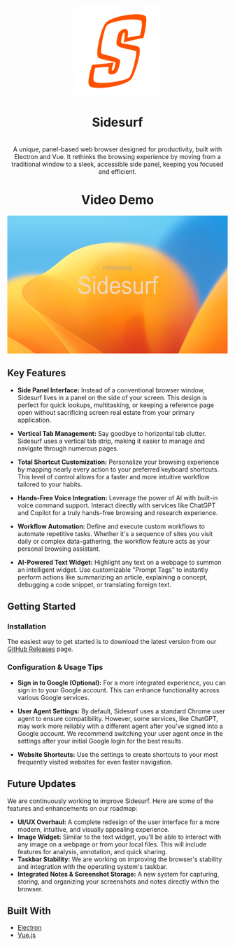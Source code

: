 <div align="center">
  <img src="Icons/logo.png" alt="Sidesurf Logo" width="200"/>
</div>
<div align="center">
 <h1>Sidesurf</h1>
<br>
  A unique, panel-based web browser designed for productivity, built with Electron and Vue. It rethinks the browsing experience by moving from a traditional window to a sleek, accessible side panel, keeping you focused and efficient.
<div align="center"> <h1> Video Demo </h1> </div>

<a href="https://youtu.be/VLCs1Ls3G5I?si=y5CkGHSTGPBn3UN6" target="_blank">
 <img src="Icons\thumbnail.PNG" alt="Sidesurf Demo Video" width="560" height="315" />
</a>
</div>

## Key Features

- **Side Panel Interface:** Instead of a conventional browser window, Sidesurf lives in a panel on the side of your screen. This design is perfect for quick lookups, multitasking, or keeping a reference page open without sacrificing screen real estate from your primary application.

- **Vertical Tab Management:** Say goodbye to horizontal tab clutter. Sidesurf uses a vertical tab strip, making it easier to manage and navigate through numerous pages.

- **Total Shortcut Customization:** Personalize your browsing experience by mapping nearly every action to your preferred keyboard shortcuts. This level of control allows for a faster and more intuitive workflow tailored to your habits.

- **Hands-Free Voice Integration:** Leverage the power of AI with built-in voice command support. Interact directly with services like ChatGPT and Copilot for a truly hands-free browsing and research experience.

- **Workflow Automation:** Define and execute custom workflows to automate repetitive tasks. Whether it's a sequence of sites you visit daily or complex data-gathering, the workflow feature acts as your personal browsing assistant.

- **AI-Powered Text Widget:** Highlight any text on a webpage to summon an intelligent widget. Use customizable "Prompt Tags" to instantly perform actions like summarizing an article, explaining a concept, debugging a code snippet, or translating foreign text.

## Getting Started

### Installation
The easiest way to get started is to download the latest version from our [GitHub Releases](https://github.com/Punit-Dethe/SideSurf/releases) page.

### Configuration & Usage Tips

*   **Sign in to Google (Optional):** For a more integrated experience, you can sign in to your Google account. This can enhance functionality across various Google services.

*   **User Agent Settings:** By default, Sidesurf uses a standard Chrome user agent to ensure compatibility. However, some services, like ChatGPT, may work more reliably with a different agent after you've signed into a Google account. We recommend switching your user agent *once* in the settings after your initial Google login for the best results.

*   **Website Shortcuts:** Use the settings to create shortcuts to your most frequently visited websites for even faster navigation.

## Future Updates

We are continuously working to improve Sidesurf. Here are some of the features and enhancements on our roadmap:

*   **UI/UX Overhaul:** A complete redesign of the user interface for a more modern, intuitive, and visually appealing experience.
*   **Image Widget:** Similar to the text widget, you'll be able to interact with any image on a webpage or from your local files. This will include features for analysis, annotation, and quick sharing.
*   **Taskbar Stability:** We are working on improving the browser's stability and integration with the operating system's taskbar.
*   **Integrated Notes & Screenshot Storage:** A new system for capturing, storing, and organizing your screenshots and notes directly within the browser.

## Built With

* [Electron](https://www.electronjs.org/)
* [Vue.js](https://vuejs.org/) 